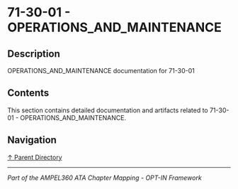 # 71-30-01 - OPERATIONS_AND_MAINTENANCE

## Description

OPERATIONS_AND_MAINTENANCE documentation for 71-30-01

## Contents

This section contains detailed documentation and artifacts related to 71-30-01 - OPERATIONS_AND_MAINTENANCE.

## Navigation

[↑ Parent Directory](../README.md)

---

*Part of the AMPEL360 ATA Chapter Mapping - OPT-IN Framework*
